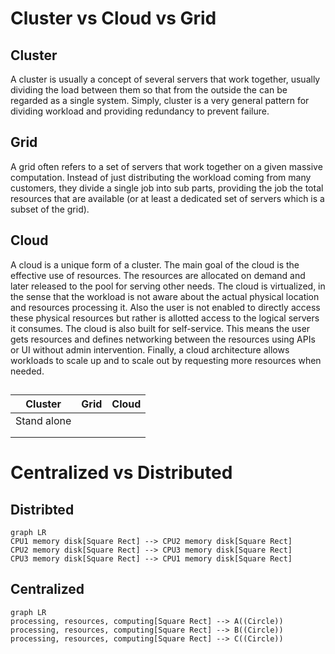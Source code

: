 # Cluster vs Cloud vs Grid

## Cluster
A cluster is usually a concept of several servers that work together, usually dividing the load between them so that from the outside 
the can be regarded as a single system. Simply, cluster is a very general pattern for dividing workload and providing redundancy to 
prevent failure.

## Grid
A grid often refers to a set of servers that work together on a given massive computation. Instead of just distributing the workload 
coming from many customers, they divide a single job into sub parts, providing the job the total resources that are available (or at 
least a dedicated set of servers which is a subset of the grid).

## Cloud
A cloud is a unique form of a cluster. The main goal of the cloud is the effective use of resources. The resources are allocated on demand 
and later released to the pool for serving other needs. The cloud is virtualized, in the sense that the workload is not aware about the 
actual physical location and resources processing it. Also the user is not enabled to directly access these physical resources but rather 
is allotted access to the logical servers it consumes. The cloud is also built for self-service. This means the user gets resources and 
defines networking between the resources using APIs or UI without admin intervention. Finally, a cloud architecture allows workloads to 
scale up and to scale out by requesting more resources when needed.

## 

|Cluster         |Grid                           |Cloud                         |
|----------------|-------------------------------|-----------------------------|
|Stand alone	 | |             |
|           | | |
|           | | |

# Centralized vs Distributed

## Distribted

```mermaid
graph LR
CPU1 memory disk[Square Rect] --> CPU2 memory disk[Square Rect]
CPU2 memory disk[Square Rect] --> CPU3 memory disk[Square Rect]
CPU3 memory disk[Square Rect] --> CPU1 memory disk[Square Rect]
```

## Centralized

```mermaid
graph LR
processing, resources, computing[Square Rect] --> A((Circle))
processing, resources, computing[Square Rect] --> B((Circle))
processing, resources, computing[Square Rect] --> C((Circle))
```

